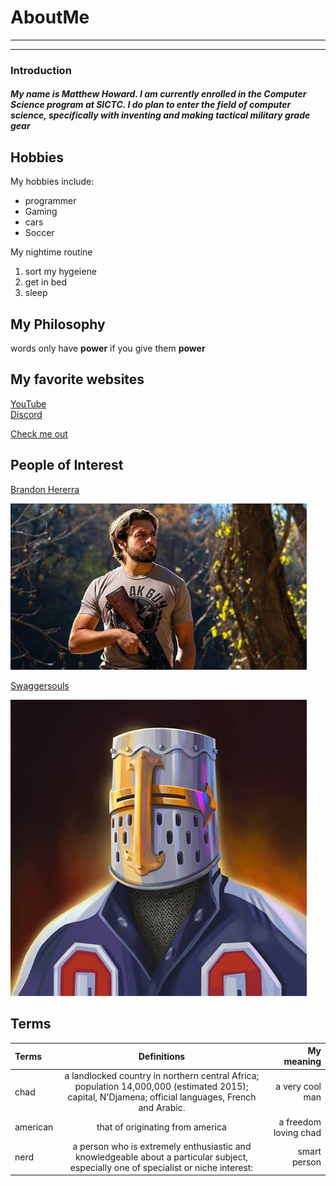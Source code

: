 # AboutMe
---
---
### Introduction
##### My name is Matthew Howard. I am currently enrolled in the Computer Science program at SICTC. I do plan to enter the field of computer science, specifically with inventing and making tactical military grade gear

[1]:https://www.donaldjtrump.com/
[2]:https://www.youtube.com/channel/UCTrSsPMmZavLbc3Ex7VhjDg
[3]:https://r.search.yahoo.com/_ylt=AwrNPyn3gVRkGawHENVXNyoA;_ylu=Y29sbwNiZjEEcG9zAzIEdnRpZAMEc2VjA3Ny/RV=2/RE=1683288695/RO=10/RU=https%3a%2f%2fyoutube.fandom.com%2fwiki%2fSwaggerSouls/RK=2/RS=kbJT3OorxHx1wNC0yVamzvQsSZo-

[here]:https://www.twitch.com/NINJADRAGON32

Hobbies
-

My hobbies include:

- programmer
- Gaming
- cars
- Soccer


My nightime routine

1. sort my hygeiene 
2. get in bed
3. sleep

## My Philosophy

words only have **power** if you give them **power**

## My favorite websites

[YouTube](https://www.youtube.com/)<br>
[Discord](https://discord.com/)


[Check me out][here]

## People of Interest



[Brandon Hererra][2]<br>
 
<kbd>
<img src=https://github.com/NINJADRAGON32/about-ME/blob/main/BH.jpg>
 </kbd><br>
 
[Swaggersouls][3]<br>

<kbd>
<img src=https://github.com/NINJADRAGON32/about-ME/blob/main/SS.jpg>
 </kbd> <br>
 
 ## Terms

|Terms| Definitions | My meaning |
|:-| :----: | ---: |
|chad|a landlocked country in northern central Africa; population 14,000,000 (estimated 2015); capital, N'Djamena; official languages, French and Arabic. | a very cool man|
|american| that of originating from america | a freedom loving chad |
|nerd| a person who is extremely enthusiastic and knowledgeable about a particular subject, especially one of specialist or niche interest:|smart person|

